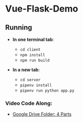 # Vue-Flask-Demo

## Running

- **In one terminal tab**:
    - `cd client`
    - `npm install`
    - `npm run build`

- **In a new tab**:
    - `cd server`
    - `pipenv install`
    - `pipenv run python app.py`

### Video Code Along:

- [Google Drive Folder: 4 Parts](https://drive.google.com/drive/u/1/folders/181eR9eEgzrKf6oynVs5WZWTFiKZvsF8M)